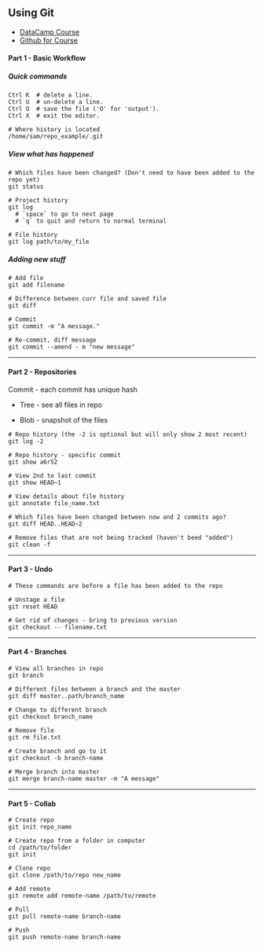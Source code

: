 ## Using Git

- [DataCamp Course](https://campus.datacamp.com/courses/introduction-to-git-for-data-science/basic-workflow?ex=1)
- [Github for Course](https://github.com/datacamp/courses-introduction-to-git-for-data-science)



#### Part 1 - Basic Workflow

##### Quick commands

```
Ctrl K  # delete a line.
Ctrl U  # un-delete a line.
Ctrl O  # save the file ('O' for 'output').
Ctrl X  # exit the editor.

# Where history is located
/home/sam/repo_example/.git
```



##### View what has happened

```
# Which files have been changed? (Don't need to have been added to the repo yet)
git status

# Project history
git log
  # `space` to go to next page
  # `q` to quit and return to normal terminal
  
# File history
git log path/to/my_file
```



##### Adding new stuff

```
# Add file
git add filename

# Difference between curr file and saved file
git diff

# Commit
git commit -m "A message."

# Re-commit, diff message
git commit --amend - m "new message"
```

---



#### Part 2 - Repositories

Commit - each commit has unique hash

- Tree - see all files in repo

- Blob - snapshot of the files

```
# Repo history (the -2 is optional but will only show 2 most recent)
git log -2

# Repo history - specific commit
git show a6r52

# View 2nd to last commit
git show HEAD~1

# View details about file history
git annotate file_name.txt

# Which files have been changed between now and 2 commits ago?
git diff HEAD..HEAD~2

# Remove files that are not being tracked (haven't beed "added")
git clean -f
```

---



#### Part 3 - Undo

```
# These commands are before a file has been added to the repo

# Unstage a file
git reset HEAD

# Get rid of changes - bring to previous version
git checkout -- filename.txt
```

---



#### Part 4 - Branches

```
# View all branches in repo
git branch

# Different files between a branch and the master
git diff master..path/branch_name

# Change to different branch
git checkout branch_name

# Remove file
git rm file.txt

# Create branch and go to it
git checkout -b branch-name

# Merge branch into master
git merge branch-name master -m "A message"
```

---



#### Part 5 - Collab

```
# Create repo
git init repo_name

# Create repo from a folder in computer
cd /path/to/folder
git init

# Clone repo
git clone /path/to/repo new_name

# Add remote
git remote add remote-name /path/to/remote

# Pull
git pull remote-name branch-name

# Push
git push remote-name branch-name
```

